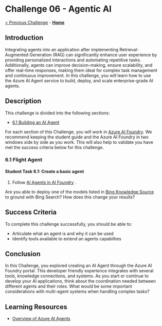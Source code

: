 # Challenge 06 - Agentic AI

[< Previous Challenge](./Challenge-05.md) - **[Home](../README.md)**

## Introduction

Integrating agents into an application after implementing Retrieval-Augmented Generation (RAG) can significantly enhance user experience by providing personalized interactions and automating repetitive tasks. Additionally, agents can improve decision-making, ensure scalability, and offer real-time responses, making them ideal for complex task management and continuous improvement. In this challenge, you will learn how to use the Azure AI Agent service to build, deploy, and scale enterprise-grade AI agents.

## Description

This challenge is divided into the following sections:
- [6.1 Building an AI Agent](#61-flight-agent)

For each section of this Challenge, you will work in [Azure AI Foundry](https://ai.azure.com). We recommend keeping the student guide and the Azure AI Foundry in two windows side by side as you work. This will also help to validate you have met the success criteria below for this challenge.


### 6.1 Flight Agent 

#### Student Task 6.1: Create a basic agent 

1. Follow [AI Agents in AI Foundry](https://techcommunity.microsoft.com/blog/educatordeveloperblog/step-by-step-tutorial-building-an-ai-agent-using-azure-ai-foundry/4386122) . 

Are you able to deploy one of the models listed in [Bing Knowledge Source](https://learn.microsoft.com/en-us/azure/ai-services/agents/how-to/tools/bing-grounding?tabs=python&pivots=overview#setup) to ground with Bing Search? How does this change your results?


## Success Criteria

To complete this challenge successfully, you should be able to:
- Articulate what an agent is and why it can be used
- Identify tools available to extend an agents capabilties

## Conclusion 
In this Challenge, you explored creating an AI Agent through the Azure AI Foundry portal. This developer friendly experience integrates with several tools, knowledge connections, and systems. As you start or continue to develop your AI applications, think about the coordination needed between different agents and their roles. What would be some important considerations with multi-agent systems when handling complex tasks?

## Learning Resources

- [Overview of Azure AI Agents](https://learn.microsoft.com/en-us/azure/ai-services/agents/?view=azure-python-preview)

  
